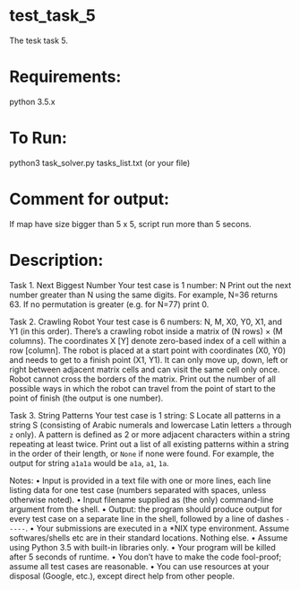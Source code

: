 # test_task_5
The tesk task 5.

# Requirements:
python 3.5.x

# To Run:
python3 task_solver.py tasks_list.txt (or your file)

# Comment for output:
If map have size bigger than 5 x 5, script run more than 5 secons.

# Description:
Task 1. Next Biggest Number
Your test case is 1 number: N
Print out the next number greater than N using the same digits. For example, N=36 returns 63. If no permutation is greater (e.g. for N=77) print 0.

Task 2. Crawling Robot
Your test case is 6 numbers: N, M, X0, Y0, X1, and Y1 (in this order).
There’s a crawling robot inside a matrix of (N rows) × (M columns). The coordinates X [Y] denote zero-based index of a cell within a row [column]. The robot is placed at a start point with coordinates (X0, Y0) and needs to get to a finish point (X1, Y1). It can only move up, down, left or right between adjacent matrix cells and can visit the same cell only once. Robot cannot cross the borders of the matrix. Print out the number of all possible ways in which the robot can travel from the point of start to the point of finish (the output is one number).

Task 3. String Patterns
Your test case is 1 string: S
Locate all patterns in a string S (consisting of Arabic numerals and lowercase Latin letters `a` through `z` only). A pattern is defined as 2 or more adjacent characters within a string repeating at least twice. Print out a list of all existing patterns within a string in the order of their length, or `None` if none were found. For example, the output for string `a1a1a` would be `a1a`, `a1`, `1a`.

Notes:
• Input is provided in a text file with one or more lines, each line listing data for one test case (numbers separated with spaces, unless otherwise noted).
• Input filename supplied as (the only) command-line argument from the shell.
• Output: the program should produce output for every test case on a separate line in the shell, followed by a line of dashes `-----`.
• Your submissions are executed in a *NIX type environment. Assume softwares/shells etc are in their standard locations. Nothing else.
• Assume using Python 3.5 with built-in libraries only.
• Your program will be killed after 5 seconds of runtime.
• You don’t have to make the code fool-proof; assume all test cases are reasonable.
• You can use resources at your disposal (Google, etc.), except direct help from other people.
